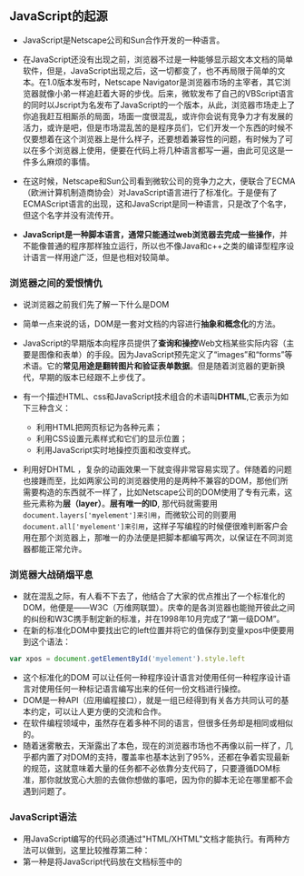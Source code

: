 ## JavaScript的起源

- JavaScript是Netscape公司和Sun合作开发的一种语言。
- 在JavaScript还没有出现之前，浏览器不过是一种能够显示超文本文档的简单软件，但是，JavaScript出现之后，这一切都变了，也不再局限于简单的文本。在1.0版本发布时，Netscape Navigator是浏览器市场的主宰者，其它浏览器就像小弟一样追赶着大哥的步伐。后来，微软发布了自己的VBScript语言的同时以Jscript为名发布了JavaScript的一个版本，从此，浏览器市场走上了你追我赶互相厮杀的局面，场面一度很混乱，或许你会说有竞争力才有发展的活力，或许是吧，但是市场混乱苦的是程序员们，它们开发一个东西的时候不仅要想着在这个浏览器上是什么样子，还要想着兼容性的问题，有时候为了可以在多个浏览器上使用，便要在代码上将几种语言都写一遍，由此可见这是一件多么麻烦的事情。
- 在这时候，Netscape和Sun公司看到微软公司的竞争力之大，便联合了ECMA（欧洲计算机制造商协会）对JavaScript语言进行了标准化。于是便有了ECMAScript语言的出现，这和JavaScript是同一种语言，只是改了个名字，但这个名字并没有流传开。

- **JavaScript是一种脚本语言，通常只能通过web浏览器去完成一些操作**，并不能像普通的程序那样独立运行，所以也不像Java和c++之类的编译型程序设计语言一样用途广泛，但是也相对较简单。

### 浏览器之间的爱恨情仇

- 说浏览器之前我们先了解一下什么是DOM
- 简单一点来说的话，DOM是一套对文档的内容进行**抽象和概念化**的方法。
- JavaScript的早期版本向程序员提供了**查询和操控**Web文档某些实际内容（主要是图像和表单）的手段。因为JavaScript预先定义了“images”和“forms”等术语。它的**常见用途是翻转图片和验证表单数据**。但是随着浏览器的更新换代，早期的版本已经跟不上步伐了。
- 有一个描述HTML、css和JavaScript技术组合的术语叫**DHTML**,它表示为如下三种含义：
  - 利用HTML把网页标记为各种元素；
  - 利用CSS设置元素样式和它们的显示位置；
  - 利用JavaScript实时地操控页面和改变样式。

- 利用好DHTML ，复杂的动画效果一下就变得非常容易实现了。伴随着的问题也接踵而至，比如两家公司的浏览器使用的是两种不兼容的DOM，那他们所需要构造的东西就不一样了，比如Netscape公司的DOM使用了专有元素，这些元素称为**层（layer）**。**层有唯一的ID**, 那代码就需要用`document.layers['myelement']来引用`，而微软公司的则要用`document.all['myelement']来引用`，这样子写编程的时候便很难判断客户会用在那个浏览器上，那唯一的办法便是把脚本都编写两次，以保证在不同浏览器都能正常允许。

### 浏览器大战硝烟平息

- 就在混乱之际，有人看不下去了，他结合了大家的优点推出了一个标准化的DOM，他便是——W3C（万维网联盟）。庆幸的是各浏览器也能抛开彼此之间的纠纷和W3C携手制定新的标准，并在1998年10月完成了“第一级DOM”。
- 在新的标准化DOM中要找出它的left位置并将它的值保存到变量xpos中便要用到这个语法：

```js
var xpos = document.getElementById('myelement').style.left
```

- 这个标准化的DOM 可以让任何一种程序设计语言对使用任何一种程序设计语言对使用任何一种标记语言编写出来的任何一份文档进行操控。
- DOM是一种API（应用编程接口），就是一组已经得到有关各方共同认可的基本约定，可以让人更方便的交流和合作。
- 在软件编程领域中，虽然存在着多种不同的语言，但很多任务却是相同或相似的。
- 随着迷雾散去，天渐露出了本色，现在的浏览器市场也不再像以前一样了，几乎都内置了对DOM的支持，覆盖率也基本达到了95%，还都在争着实现最新的规范，这就意味着大量的任务都不必依靠分支代码了，只要遵循DOM标准，那你就放宽心大胆的去做你想做的事吧，因为你的脚本无论在哪里都不会遇到问题了。

### JavaScript语法

- 用JavaScript编写的代码必须通过"HTML/XHTML"文档才能执行。有两种方法可以做到，这里比较推荐第二种：
- 第一种是将JavaScript代码放在文档<head>标签中的<script>标签之间：

```html
<!DOCTYPE html>
<html lang="en">
<head>
    <meta charset="UTF-8">
    <meta http-equiv="X-UA-Compatible" content="IE=edge">
    <meta name="viewport" content="width=device-width, initial-scale=1.0">
    <title>Document</title>
    <script>
        JavaScript goes here...
    </script>
</head>
<body>
   
</body>
</html>
```

- 第二种是**把JavaScript代码存为一个扩展名为`.js`的独立文件中**，典型的做法是在文档的<head>部分放一个<script>标签，**并把它的src属性指向该文件**：

```html
<!DOCTYPE html>
<html lang="en">
<head>
    <meta charset="UTF-8">
    <meta http-equiv="X-UA-Compatible" content="IE=edge">
    <meta name="viewport" content="width=device-width, initial-scale=1.0">
    <title>Document</title>
    <script src="text.js"></script>
</head>
<body>
    
   
</body>
</html>
```

- 但是**最好的做法是把<script>标签放到html文档的最后，</body>标签之前**

```html
<!DOCTYPE html>
<html lang="en">
<head>
    <meta charset="UTF-8">
    <meta http-equiv="X-UA-Compatible" content="IE=edge">
    <meta name="viewport" content="width=device-width, initial-scale=1.0">
    <title>Document</title>
   
</head>
<body>
     <script src="text.js"></script>
   
</body>
</html>
```

- 程序设计语言分为解释型和编译型两大类，Java或c++等语言需要一个编译器，它能够把**用Java等高级语言编写出的源代码翻译为直接在计算机上执行的文件**，这是**编译型**的；**解释型程序设计语言**不需要编译器，它们**只需要解释器**，比如浏览器中的JavaScript解释器将直接读入源代码并执行没浏览器中如果没有解释器，代码就无法执行。
- **编译型语言编写的而代码有错误时在编译阶段就能被发现，但是解释型语言代码中的错误只能等到解释器执行到有关代码时才能被发现**，于解释型语言相比，编译型语言往往速度更快，可移植性更好，但是学起来也更难。

#### 1.语句

用JavaScript编写的脚本和其他语言编写的脚本一样，都是由一系列的指令构成的，这些指令叫做语句。只有按照正确的语法编写的语句才能得到正确的解释

- JavaScript语句是构成任何一个脚本的基本单位。只需简单的把各条语句放在不同的行上就可以分隔它们了，或者放在同一行上然后用分号来分隔开：

```js
first statement;
second statement;
```

```js
first statement;second statement;
```

#### 2.注释

注释可以很好的帮你理解一些代码在扮演什么角色，但也只是作为提醒自己一些信息的方式，这个时候你希望JavaScript解释器可以直接忽略掉这些信息，那么你便需要将它们注释掉。

- 第一种是用两个斜线作为一行的开始，但是它**只作用于一行**，所以要在每一行的开头都加上双斜线

```js
//注释掉一行
```

- 第二种是开头用一个斜线和一个星号（`/*`） ，在注释内容的末尾加上一个星号和一个斜线（`*/`），这种方法**适用于注释多行**的时候

```js
/*哥俩好啊
五魁首啊
六六六
*/
```

#### 3.变量

- 在生活中有的东西是带有变动的有的是固定的，这在代码中同样适用，在代码中将一个值存入变量的操作称为赋值，比如赋予年龄一个值便是`age=20;`,
- **在JavaScript中允许程序员直接对变量赋值而不用事先声明**，如果在某个变量赋值之前没有声明的话，那么赋值操作将自动声明该变量。当然，这在许多程序设计语言中是不允许的，很多语言要求在使用任何变量之前必须先对它做出个介绍，也叫**声明**。你可以单独声明每一个变量，也可以用一条语句一次声明多个变量，只需要用逗号隔开就可以了：

```js
var mood;
var age;
```

```js
var mood,age;
```

- 或者你可以**将声明和对变量的赋值一次完成**,这是最有效率的做法：

```js
var mood="sad",age="20";
```

- JavaScript语法**不允许变量名中包含空格或标点符号（美元符号”$“例外），它允许包含字母、数字、美元符号和下划线（但第一个字符不允许是数字）**，为了容易阅读可以在变量名的适当位置插入下划线：

```js
var my_mood="sad";
```

- 还有一种是使用驼峰格式，**删除中间的而空白（下划线），后面的每个新单词改用大写字母开头**，通常驼峰格式是函数名、方法名和对象属性名命名的首选格式：

```js
var myMood="sad";
```

#### 4. 数据类型

- 有些其他的语言要求在**声明变量的同时还必须同时声明变量的数据类型**，这种做法称为**类型声明**。
- **必须明确**类型声明的语言称为**强类型语言**。**不需要**进行类型声明，因此它是一种**弱类型语言**。

JavaScript中最重要的几种数据类型

1. 字符串

   **字符串由零个或多个字符构成**。字符包括（但不限于）字母、数字、标点符号和空格。**字符串必须包在引号里**，单引号或双引号都可以。

   ```js
   var mood="sad";
   var mood='sad';
   ```

   如果字符串包含双引号，就把整个字符串放在单引号里；如果字符串包含单引号，就把整个字符串放在双引号里，要保证在字母之间用单引号能被当成这个字符串的一部分而不是一个结束的标志时，我们就需要对这个字符进行转义，JavaScript用反斜线对字符进行转义：

   ```js
   var mood = 'don\'t ask';
   ```

   如果想用双引号来包住一个本身就包含双引号的字符串，就必须用反斜线对字符串中的双引号进行转义：

   ```js
   var height = "about 5'10\" tall;
   ```

2. 数值

   如果想给一个变量赋一个数值，不用限定它必须是一个整数。**JavaScript允许使用带小数点的数值，并且允许任意位小数，也可以使用负数**，这样的数称为浮点数：

   ```js
   var age = 22.22;
   var temperature = -20;
   var temperature = -20.2222;
   ```

   

3. 布尔值

   **布尔数据只有两个可选值——true或false**。

   所有的电子电路只能识别和使用布尔数据：电路中有电流或是没有电流。不管是使用术语true和false、yes和no或者1和0，重要的是只能取两种可取值中的一种。

   布尔值不是字符串，千万不要把布尔值用引号括起来。布尔值false与字符串值"false"是两码事！

   ```js
   /*将变量设置为布尔值ture*/
   var married = true;
   /*将变量设置为字符串"true"*/
   var married = "true";
   ```

#### 5.数组

- 字符串、数值和布尔值都是标量。如果某个变量是标量，它在任意时刻就只能有一个值。如果想用一个变量来存储一组值，就需要使用数组。
- **数组是指用一个变量表示一个值的集合，集合中的每个值都是这个数组的一个元素**。第一个元素的下标是0，第二个元素的下标是1，依此类推：

```js
var beatles = Array(3);
beatles[0] = "aa";
beatles[1] = "hh";
beatles[2] = "xx"
```

#### 6.对象

- 与数组类似，**对象也是使用一个名字表示一组值。对象的每个值都是对象的一个属性**。

```js
var lennon = 0bject();
lennon.name = "john;
lennon.year = 1940;
lennon.living = false;
```

创建对象使用Object关键字。它不使用方括号和下标来获取元素，而是像任何JavaScript对象一样，**使用点号来获取属性。**

#### 算数操作符

- 操作符是JavaScript为完成各种操作而定义的一些符号。**赋值时使用的等号（=）。加法操作符是加号（+），减法操作符是减号（-），除法操作符是斜杠（/），乘法操作符是星号（*）**。

```js
1+4-2*5
```

- 如果想给一个数值变量加上一，可以用“++”操作符`year++；`

#### 比较操作符

JavaScript还提供了许多几乎只能用在条件语句里的操作符，其中包括诸如**大于（>）、小于（<）、大于或等于（>=）、小于或等于（<=）之类的比较操作符**。如果想比较两个值是否相等，可以使用**“等于”**比较操作符。这个操作符由**两个等号构成（==）**。

#### 逻辑操作符

- JavaScript允许把条件语句里的操作组合在一起。
- 逻辑与”操作符，它由两个“&”字符构成（&&），是一个逻辑操作符。操作对象是布尔值
- 逻辑或”操作符由两个垂直线字符构成（||）
- 逻辑或”操作符由两个垂直线字符构成（||）



#### 条件语句

JavaScript使用条件语句来做判断。

我们可以在这个脚本中用条件语句来设置一个条件，只有满足了这一条件才能让更多的语句得到执行。

**条件必须放在if后面的圆括号中**。花括号中的语句不管它们有多少条，只有在给定条件的求值结果是true的情况下才会执行。条件的求值结果永远是一个布尔值：

```js
if(condition){
    statements;
}
```

#### 循环语句——while循环

循环语句和if语句有异曲同工之妙，唯一的区别就是**只要给定条件的求职结果是true，包含在花括号里的代码就将反复的执行下去**，用++操作符对变量count的值执行加1的操作。

```js
var count=1;
while(count < 11){
    alert(count);
    count++;
}
```

#### for循环

for循环和while循环差不多。用for循环来重复执行一些代码的好处是循环控制结构更加清晰，**和循环有关的所有内容都包含在for语句的圆括号部分**

```js
for(initial condition;test condition;alter condition){
    statements;
}
```

#### 函数

- 函数就是一组**允许在你的代码里随时调用的语句**。应该先对函数做出定义再调用它们。每当需要反复做一件事时，都可以利用函数来避免重复键入大量的相同内容。

- 

```js
function name(arguments){
    statements;
}
```

- 在定义函数时，你只要**用逗号将声明的多个参数分隔开**就可以了，函数不仅**可以以参数的形式接受数据，还能够返回数据**，要想实现那这里就需要用到return语句：

```js
function multiply(num1,num2){
    var total=num1 * num2;
    return total;
}
```

- 函数的真正价值体现在，我们可以把它们**当作一种数据类型来使用**

```js
var temp_fahrenheit = 95;
var temp_celsius = converToCelsius(temp_fahrenheit);
alert(temp_celsius);
```

- 再命名变量的时候用下划线来分隔每个单词；在命名函数时，从第二个单词开始就把每个单词的第一个字母写成大写形式（驼峰命名法），这样可以很快分辨时变量还是函数

- 变量既可以是全局变量也可以是局部变量。**全局变量可以在脚本中的任何位置被引用**。一旦你在某个脚本里声明了一个全局变量，就可以从这个脚本的任何位置引用它，简单的说就是全局变量的作用域是整个脚本；而局部变量只存在于声明它的那个函数的内部，在那个函数的外部是不能引用它的，也就是说，**局部变量的作用域仅限于某个特定的函数**。在某个函数中使用了var，那么这个变量就将被视为一个局部变量，只存在于这个函数的上下文中，相反，这个变量就是一个全局变量。

```js
function square(num){
    var total = num * num;
    return total;
}
```

#### 对象

- 对象是一种非常重要的数据类型，它是自包含的数据集合，包含在对象里的数据可以通过两种形式访问——**属性和方法**：
- 属性是隶属于某个特定对象的变量；
- 方法是只有某个特定对象才能调用的函数。
- 在JavaScript里，属性和方法都是用“点(.)”语法来访问的：

```js
0bject.property
0bject.method()
```

- **JavaScript提供的预先定义好的对象成为内建对象**
- 除了内建对象，还有宿主对象，**宿主对象是由浏览器提供的预定义对象**
- 宿主对象**包括Form、Image和Element**等。我们可以通过这些对象获得关于网页上表单、图像和各种表单元素等信息。
